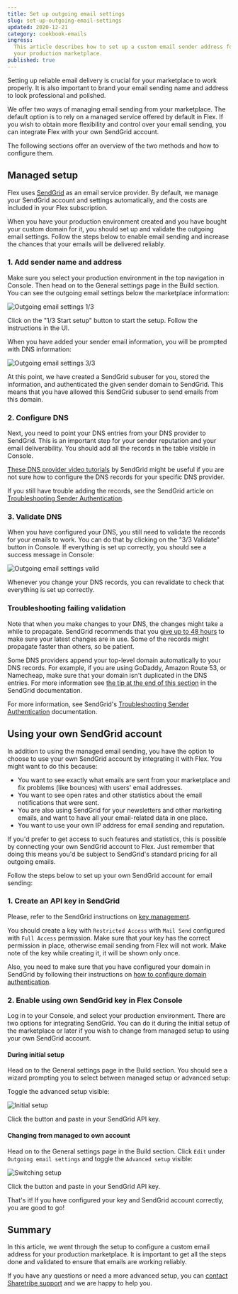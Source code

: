 ```yaml
---
title: Set up outgoing email settings
slug: set-up-outgoing-email-settings
updated: 2020-12-21
category: cookbook-emails
ingress:
  This article describes how to set up a custom email sender address for
  your production marketplace.
published: true
---
```


Setting up reliable email delivery is crucial for your marketplace to
work properly. It is also important to brand your email sending name and
address to look professional and polished.

We offer two ways of managing email sending from your marketplace. The
default option is to rely on a managed service offered by default in
Flex. If you wish to obtain more flexibility and control over your email
sending, you can integrate Flex with your own SendGrid account.

The following sections offer an overview of the two methods and how to
configure them.

## Managed setup

Flex uses [SendGrid](https://sendgrid.com/) as an email service
provider. By default, we manage your SendGrid account and settings
automatically, and the costs are included in your Flex subscription.

When you have your production environment created and you have bought
your custom domain for it, you should set up and validate the outgoing
email settings. Follow the steps below to enable email sending and
increase the chances that your emails will be delivered reliably.

### 1. Add sender name and address

Make sure you select your production environment in the top navigation
in Console. Then head on to the General settings page in the Build
section. You can see the outgoing email settings below the marketplace
information:

![Outgoing email settings 1/3](./email-settings-1of3.png)

Click on the "1/3 Start setup" button to start the setup. Follow the
instructions in the UI.

When you have added your sender email information, you will be prompted
with DNS information:

![Outgoing email settings 3/3](./email-settings-3of3.png)

At this point, we have created a SendGrid subuser for you, stored the
information, and authenticated the given sender domain to SendGrid. This
means that you have allowed this SendGrid subuser to send emails from
this domain.

### 2. Configure DNS

Next, you need to point your DNS entries from your DNS provider to
SendGrid. This is an important step for your sender reputation and your
email deliverability. You should add all the records in the table
visible in Console.

[These DNS provider video tutorials](https://sendgrid.com/docs/ui/account-and-settings/dns-providers/)
by SendGrid might be useful if you are not sure how to configure the DNS
records for your specific DNS provider.

If you still have trouble adding the records, see the SendGrid article
on
[Troubleshooting Sender Authentication](https://sendgrid.com/docs/ui/account-and-settings/troubleshooting-sender-authentication/).

### 3. Validate DNS

When you have configured your DNS, you still need to validate the
records for your emails to work. You can do that by clicking on the "3/3
Validate" button in Console. If everything is set up correctly, you
should see a success message in Console:

![Outgoing email settings valid](./email-settings-valid.png)

Whenever you change your DNS records, you can revalidate to check that
everything is set up correctly.

### Troubleshooting failing validation

Note that when you make changes to your DNS, the changes might take a
while to propagate. SendGrid recommends that you
[give up to 48 hours](https://sendgrid.com/docs/ui/account-and-settings/troubleshooting-sender-authentication/#allow-your-dns-records-to-propagate)
to make sure your latest changes are in use. Some of the records might
propagate faster than others, so be patient.

Some DNS providers append your top-level domain automatically to your
DNS records. For example, if you are using GoDaddy, Amazon Route 53, or
Namecheap, make sure that your domain isn't duplicated in the DNS
entries. For more information see
[the tip at the end of this section](https://sendgrid.com/docs/ui/account-and-settings/how-to-set-up-domain-authentication/#before-you-begin)
in the SendGrid documentation.

For more information, see SendGrid's
[Troubleshooting Sender Authentication](https://sendgrid.com/docs/ui/account-and-settings/troubleshooting-sender-authentication/)
documentation.

## Using your own SendGrid account

In addition to using the managed email sending, you have the option to
choose to use your own SendGrid account by integrating it with Flex. You
might want to do this because:

- You want to see exactly what emails are sent from your marketplace and
  fix problems (like bounces) with users' email addresses.
- You want to see open rates and other statistics about the email
  notifications that were sent.
- You are also using SendGrid for your newsletters and other marketing
  emails, and want to have all your email-related data in one place.
- You want to use your own IP address for email sending and reputation.

If you'd prefer to get access to such features and statistics, this is
possible by connecting your own SendGrid account to Flex. Just remember
that doing this means you'd be subject to SendGrid's standard pricing
for all outgoing emails.

Follow the steps below to set up your own SendGrid account for email
sending:

### 1. Create an API key in SendGrid

Please, refer to the SendGrid instructions on
[key management](https://sendgrid.com/docs/ui/account-and-settings/api-keys/#managing-api-keys).

You should create a key with `Restricted Access` with `Mail Send`
configured with `Full Access` permission. Make sure that your key has
the correct permission in place, otherwise email sending from Flex will
not work. Make note of the key while creating it, it will be shown only
once.

Also, you need to make sure that you have configured your domain in
SendGrid by following their instructions on
[how to configure domain authentication](https://sendgrid.com/docs/ui/account-and-settings/how-to-set-up-domain-authentication/).

### 2. Enable using own SendGrid key in Flex Console

Log in to your Console, and select your production environment. There
are two options for integrating SendGrid. You can do it during the
initial setup of the marketplace or later if you wish to change from
managed setup to using your own SendGrid account.

#### During initial setup

Head on to the General settings page in the Build section. You should
see a wizard prompting you to select between managed setup or advanced
setup:

Toggle the advanced setup visible:

![Initial setup](./initial-setup.png)

Click the button and paste in your SendGrid API key.

#### Changing from managed to own account

Head on to the General settings page in the Build section. Click `Edit`
under `Outgoing email settings` and toggle the `Advanced setup` visible:

![Switching setup](./switching-setup.png)

Click the button and paste in your SendGrid API key.

That's it! If you have configured your key and SendGrid account
correctly, you are good to go!

## Summary

In this article, we went through the setup to configure a custom email
address for your production marketplace. It is important to get all the
steps done and validated to ensure that emails are working reliably.

If you have any questions or need a more advanced setup, you can
[contact Sharetribe support](mailto:flex-support@sharetribe.com) and we
are happy to help you.

